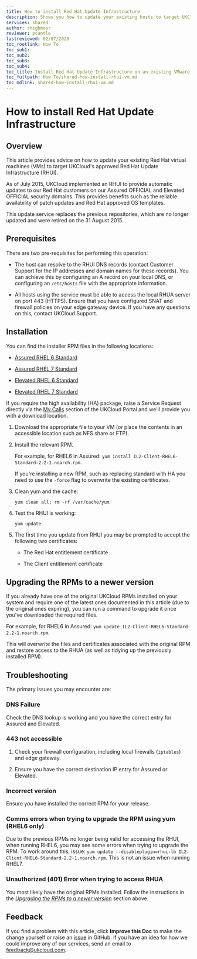 ```yaml
---
title: How to install Red Hat Update Infrastructure
description: Shows you how to update your existing hosts to target UKCloud's approved Red Hat Update Infrastructure (RHUI)
services: shared
author: shighmoor
reviewer: pcantle
lastreviewed: 02/07/2020
toc_rootlink: How To
toc_sub1: 
toc_sub2:
toc_sub3:
toc_sub4:
toc_title: Install Red Hat Update Infrastructure on an existing VMware virtual machine
toc_fullpath: How To/shared-how-install-rhui-vm.md
toc_mdlink: shared-how-install-rhui-vm.md
---
```


# How to install Red Hat Update Infrastructure

## Overview

This article provides advice on how to update your existing Red Hat virtual machines (VMs) to target UKCloud's approved Red Hat Update Infrastructure (RHUI).

As of July 2015, UKCloud implemented an RHUI to provide automatic updates to our Red Hat customers on our Assured OFFICIAL and Elevated OFFICIAL security domains. This provides benefits such as the reliable availability of patch updates and Red Hat approved OS templates.

This update service replaces the previous repositories, which are no longer updated and were retired on the 31 August 2015.

## Prerequisites

There are two pre-requisites for performing this operation:

- The host can resolve to the RHUI DNS records (contact Customer Support for the IP addresses and domain names for these records). You can achieve this by configuring an A record on your local DNS, or configuring an `/etc/hosts` file with the appropriate information.

- All hosts using the service must be able to access the local RHUA server on port 443 (HTTPS). Ensure that you have configured SNAT and firewall policies on your edge gateway device. If you have any questions on this, contact UKCloud Support.

## Installation

You can find the installer RPM files in the following locations:

- [Assured RHEL 6 Standard](https://cas.frn00006.ukcloud.com/Docs/UKCloud_Shared_Services/IL2-Client-RHEL6-Standard-2.2-1.noarch.rpm?AWSAccessKeyId=438-1048-5-aefff7-1&Expires=1625780068&Signature=2k%2BmhJ6BKzVVeJi6qwKzBJsG5TM%3D)

- [Assured RHEL 7 Standard](https://cas.frn00006.ukcloud.com/Docs/UKCloud_Shared_Services/IL2-Client-RHEL7-Standard-2.2-1.noarch.rpm?AWSAccessKeyId=438-1048-5-aefff7-1&Expires=1625780100&Signature=%2F4f3KQO02KVG0sNQ7%2FhSH%2BNVCg0%3D)

- [Elevated RHEL 6 Standard](https://cas.frn00006.ukcloud.com/Docs/UKCloud_Shared_Services/IL3-Client-RHEL6-Standard-2.5-1.noarch.rpm?AWSAccessKeyId=438-1048-5-aefff7-1&Expires=1625780111&Signature=dP8KvNxmC01dBdt0zOyLPq9Q6rA%3D)

- [Elevated RHEL 7 Standard](https://cas.frn00006.ukcloud.com/Docs/UKCloud_Shared_Services/IL3-Client-RHEL7-Standard-2.5-1.noarch.rpm?AWSAccessKeyId=438-1048-5-aefff7-1&Expires=1625780129&Signature=pR2g6hZEE%2BZimRCU5G0g9gQHvww%3D)

If you require the high availability (HA) package, raise a Service Request directly via the [My Calls](https://portal.skyscapecloud.com/support/ivanti) section of the UKCloud Portal and we'll provide you with a download location.

1. Download the appropriate file to your VM (or place the contents in an accessible location such as NFS share or FTP).

2. Install the relevant RPM.

    For example, for RHEL6 in Assured: `yum install IL2-Client-RHEL6-Standard-2.2-1.noarch.rpm`.

    If you're installing a new RPM, such as replacing standard with HA you need to use the `-force` flag to overwrite the existing certificates.

3. Clean yum and the cache:

       yum clean all; rm -rf /var/cache/yum

4. Test the RHUI is working:

       yum update

5. The first time you update from RHUI you may be prompted to accept the following two certificates:

    - The Red Hat entitlement certificate

    - The Client entitlement certificate

## Upgrading the RPMs to a newer version

If you already have one of the original UKCloud RPMs installed on your system and require one of the latest ones documented in this article (due to the original ones expiring), you can run a command to upgrade it once you've downloaded the required files.

For example, for RHEL6 in Assured: `yum update IL2-Client-RHEL6-Standard-2.2-1.noarch.rpm`.

This will overwrite the files and certificates associated with the original RPM and restore access to the RHUA (as well as tidying up the previously installed RPM).

## Troubleshooting

The primary issues you may encounter are:

### DNS Failure

Check the DNS lookup is working and you have the correct entry for Assured and Elevated.

### 443 not accessible

1. Check your firewall configuration, including local firewalls (`iptables`) and edge gateway.

2. Ensure you have the correct destination IP entry for Assured or Elevated.

### Incorrect version

Ensure you have installed the correct RPM for your release.

### Comms errors when trying to upgrade the RPM using yum (RHEL6 only)

Due to the previous RPMs no longer being valid for accessing the RHUI, when running RHEL6, you may see some errors when trying to upgrade the RPM. To work around this, issue: `yum update --disableplugin=rhui-lb IL2-Client-RHEL6-Standard-2.2-1.noarch.rpm`. This is not an issue when running RHEL7.

### Unauthorized (401) Error when trying to access RHUA

You most likely have the original RPMs installed. Follow the instructions in the [*Upgrading the RPMs to a newer version*](#upgrading-the-rpms-to-a-newer-version) section above.

## Feedback

If you find a problem with this article, click **Improve this Doc** to make the change yourself or raise an [issue](https://github.com/UKCloud/documentation/issues) in GitHub. If you have an idea for how we could improve any of our services, send an email to <feedback@ukcloud.com>.
